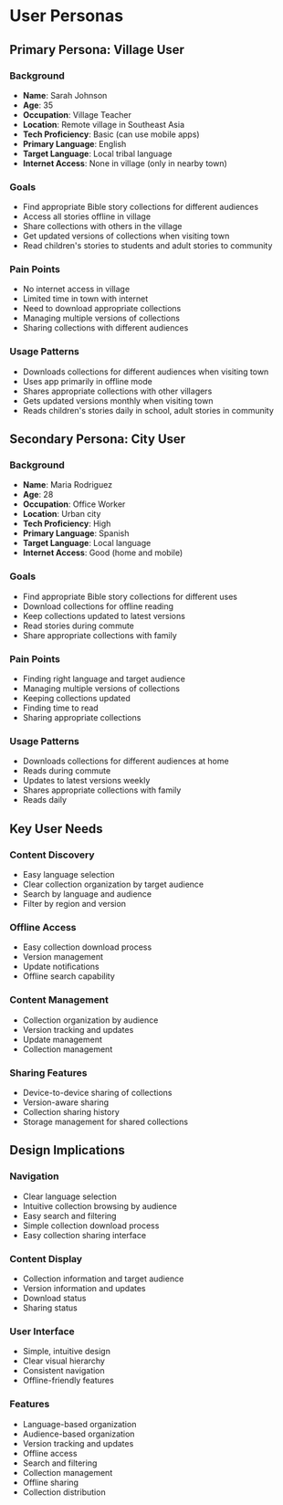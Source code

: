 # User Personas

## Primary Persona: Village User

### Background
- **Name**: Sarah Johnson
- **Age**: 35
- **Occupation**: Village Teacher
- **Location**: Remote village in Southeast Asia
- **Tech Proficiency**: Basic (can use mobile apps)
- **Primary Language**: English
- **Target Language**: Local tribal language
- **Internet Access**: None in village (only in nearby town)

### Goals
- Find appropriate Bible story collections for different audiences
- Access all stories offline in village
- Share collections with others in the village
- Get updated versions of collections when visiting town
- Read children's stories to students and adult stories to community

### Pain Points
- No internet access in village
- Limited time in town with internet
- Need to download appropriate collections
- Managing multiple versions of collections
- Sharing collections with different audiences

### Usage Patterns
- Downloads collections for different audiences when visiting town
- Uses app primarily in offline mode
- Shares appropriate collections with other villagers
- Gets updated versions monthly when visiting town
- Reads children's stories daily in school, adult stories in community

## Secondary Persona: City User

### Background
- **Name**: Maria Rodriguez
- **Age**: 28
- **Occupation**: Office Worker
- **Location**: Urban city
- **Tech Proficiency**: High
- **Primary Language**: Spanish
- **Target Language**: Local language
- **Internet Access**: Good (home and mobile)

### Goals
- Find appropriate Bible story collections for different uses
- Download collections for offline reading
- Keep collections updated to latest versions
- Read stories during commute
- Share appropriate collections with family

### Pain Points
- Finding right language and target audience
- Managing multiple versions of collections
- Keeping collections updated
- Finding time to read
- Sharing appropriate collections

### Usage Patterns
- Downloads collections for different audiences at home
- Reads during commute
- Updates to latest versions weekly
- Shares appropriate collections with family
- Reads daily

## Key User Needs

### Content Discovery
- Easy language selection
- Clear collection organization by target audience
- Search by language and audience
- Filter by region and version

### Offline Access
- Easy collection download process
- Version management
- Update notifications
- Offline search capability

### Content Management
- Collection organization by audience
- Version tracking and updates
- Update management
- Collection management

### Sharing Features
- Device-to-device sharing of collections
- Version-aware sharing
- Collection sharing history
- Storage management for shared collections

## Design Implications

### Navigation
- Clear language selection
- Intuitive collection browsing by audience
- Easy search and filtering
- Simple collection download process
- Easy collection sharing interface

### Content Display
- Collection information and target audience
- Version information and updates
- Download status
- Sharing status

### User Interface
- Simple, intuitive design
- Clear visual hierarchy
- Consistent navigation
- Offline-friendly features

### Features
- Language-based organization
- Audience-based organization
- Version tracking and updates
- Offline access
- Search and filtering
- Collection management
- Offline sharing
- Collection distribution
